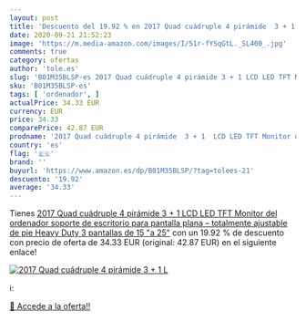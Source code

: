 ```yaml
---
layout: post
title: 'Descuento del 19.92 % en 2017 Quad cuádruple 4 pirámide  3 + 1  L'
date: 2020-09-21 21:52:23
image: 'https://m.media-amazon.com/images/I/51r-fYSqGtL._SL400_.jpg'
comments: true
category: ofertas
author: 'tole.es'
slug: 'B01M35BLSP-es 2017 Quad cuádruple 4 pirámide 3 + 1 LCD LED TFT Monitor...'
sku: 'B01M35BLSP-es'
tags: [ 'ordenador', ]
actualPrice: 34.33 EUR
currency: EUR
price: 34.33
comparePrice: 42.87 EUR
prodname: '2017 Quad cuádruple 4 pirámide  3 + 1  LCD LED TFT Monitor del ordenador soporte de escritorio para pantalla plana – totalmente ajustable de pie Heavy Duty 3 pantallas de 15 "a 25"'
country: 'es'
flag: '🇪🇸'
brand: ''
buyurl: 'https://www.amazon.es/dp/B01M35BLSP/?tag=tolees-21'
descuento: '19.92'
average: '34.33'
---
```


Tienes [2017 Quad cuádruple 4 pirámide  3 + 1  LCD LED TFT Monitor del ordenador soporte de escritorio para pantalla plana – totalmente ajustable de pie Heavy Duty 3 pantallas de 15 "a 25"](https://www.amazon.es/dp/B01M35BLSP/?tag=tolees-21) con un 19.92 % de descuento con precio de oferta de 34.33 EUR (original: 42.87 EUR) en el siguiente enlace!

[![2017 Quad cuádruple 4 pirámide  3 + 1  L](https://m.media-amazon.com/images/I/51r-fYSqGtL._SL400_.jpg)](https://www.amazon.es/dp/B01M35BLSP/?tag=tolees-21)

ℹ️:


[🛒 Accede a la oferta!!](https://www.amazon.es/dp/B01M35BLSP/?tag=tolees-21)
